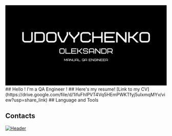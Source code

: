 <img src="https://github.com/HeavyO/HeavyO/blob/main/Udovychenko.png" alt="Описание изображения">
## Hello ! I'm a QA Engineer !
## Here's my resume!
[Link to my CV](https://drive.google.com/file/d/1ifuFhIPVT4Vq5HEmPWKTfyj5uIxmqMYv/view?usp=share_link)
## Language and Tools

## Contacts
[![Header](https://img.shields.io/badge/-telegram-%230088cc)](https://t.me/xN1LU)
